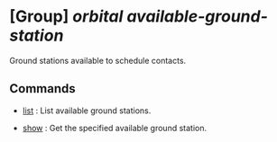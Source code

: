 # [Group] _orbital available-ground-station_

Ground stations available to schedule contacts.

## Commands

- [list](/Commands/orbital/available-ground-station/_list.md)
: List available ground stations.

- [show](/Commands/orbital/available-ground-station/_show.md)
: Get the specified available ground station.
